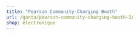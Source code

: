 ```yaml
---
title: "Pearson Community Charging Booth"
url: /ganta/pearson-community-charging-booth-3/
shop: électronique
---
```


